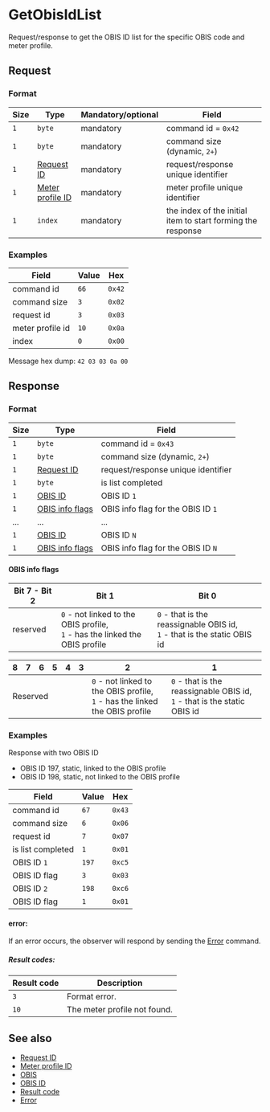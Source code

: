 # GetObisIdList

Request/response to get the OBIS ID list for the specific OBIS code and meter profile.


## Request

### Format

| Size | Type                                             | Mandatory/optional | Field                                                       |
| ---- | ------------------------------------------------ | ------------------ | ----------------------------------------------------------- |
| `1`  | `byte`                                           | mandatory          | command id = `0x42`                                         |
| `1`  | `byte`                                           | mandatory          | command size (dynamic, `2+`)                                |
| `1`  | [Request ID](../types.md#request-id)             | mandatory          | request/response unique identifier                          |
| `1`  | [Meter profile ID](../types.md#meter-profile-id) | mandatory          | meter profile unique identifier                             |
| `1`  | `index`                                          | mandatory          | the index of the initial item to start forming the response |


### Examples

| Field            | Value | Hex    |
| ---------------- | ----- | ------ |
| command id       | `66`  | `0x42` |
| command size     | `3`   | `0x02` |
| request id       | `3`   | `0x03` |
| meter profile id | `10`  | `0x0a` |
| index            | `0`   | `0x00` |

Message hex dump: `42 03 03 0a 00`


## Response

### Format

| Size | Type                                 | Field                              |
| ---- | ------------------------------------ | ---------------------------------- |
| `1`  | `byte`                               | command id = `0x43`                |
| `1`  | `byte`                               | command size (dynamic, `2+`)       |
| `1`  | [Request ID](../types.md#request-id) | request/response unique identifier |
| `1`  | `byte`                               | is list completed                  |
| `1`  | [OBIS ID](../types.md#obis-id)       | OBIS ID `1`                        |
| `1`  | [OBIS info flags](#obis-info-flags)  | OBIS info flag for the OBIS ID `1` |
| ...  | ...                                  | ...                                |
| `1`  | [OBIS ID](../types.md#obis-id)       | OBIS ID `N`                        |
| `1`  | [OBIS info flags](#obis-info-flags)  | OBIS info flag for the OBIS ID `N` |


#### OBIS info flags

| Bit 7 - Bit 2 | Bit 1                                                                            | Bit 0                                                                         |
| ------------- | -------------------------------------------------------------------------------- | ----------------------------------------------------------------------------- |
| reserved      | `0` - not linked to the OBIS profile, <br> `1` - has the linked the OBIS profile | `0` - that is the reassignable OBIS id, <br> `1` - that is the static OBIS id |

<table>
    <thead>
        <tr align="center">
            <th>8</th>
            <th>7</th>
            <th>6</th>
            <th>5</th>
            <th>4</th>
            <th>3</th>
            <th>2</th>
            <th>1</th>
        </tr>
    </thead>
    <tbody>
        <tr>
            <td colspan="6">Reserved</td>
            <td><code>0</code> - not linked to the OBIS profile, <br> <code>1</code> - has the linked the OBIS profile</td>
            <td><code>0</code> - that is the reassignable OBIS id, <br> <code>1</code> - that is the static OBIS id</td>
        </tr>
    </tbody>
</table>


### Examples

Response with two OBIS ID
-  OBIS ID 197, static, linked to the OBIS profile
-  OBIS ID 198, static, not linked to the OBIS profile

| Field             | Value | Hex    |
| ----------------- | ----- | ------ |
| command id        | `67`  | `0x43` |
| command size      | `6`   | `0x06` |
| request id        | `7`   | `0x07` |
| is list completed | `1`   | `0x01` |
| OBIS ID `1`       | `197` | `0xc5` |
| OBIS ID flag      | `3`   | `0x03` |
| OBIS ID `2`       | `198` | `0xc6` |
| OBIS ID flag      | `1`   | `0x01` |


#### error:

If an error occurs, the observer will respond by sending the [Error](./uplink/Error.md) command.

##### Result codes:

| Result code | Description                  |
| ----------- | ---------------------------- |
| `3`         | Format error.                |
| `10`        | The meter profile not found. |

## See also

* [Request ID](../types.md#request-id)
* [Meter profile ID](../types.md#meter-profile-id)
* [OBIS](../types.md#obis)
* [OBIS ID](../types.md#obis-id)
* [Result code](../types.md#result-code)
* [Error](./uplink/Error.md)
